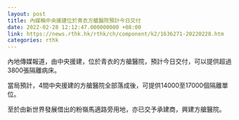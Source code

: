 ```yaml
---
layout: post
title: 內媒稱中央援建位於青衣方艙醫院預計今日交付
date: 2022-02-28 12:12:47.000000000 +08:00
link: https://news.rthk.hk/rthk/ch/component/k2/1636271-20220228.htm
categories: rthk
---
```


內地傳媒報道，由中央援建，位於青衣的方艙醫院，預計今日交付，可以提供超過3800張隔離病床。

當局預計，4間中央援建的方艙醫院全部落成後，可提供14000至17000個隔離單位。

至於由新世界發展借出的粉嶺馬適路旁用地，亦已交予承建商，興建方艙醫院。
